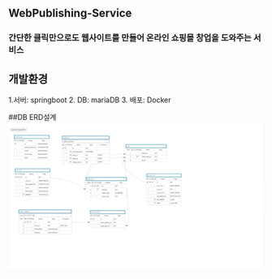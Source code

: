 ## WebPublishing-Service

### 간단한 클릭만으로도 웹사이트를 만들어 온라인 쇼핑몰 창업을 도와주는 서비스

## 개발환경
1.서버: springboot
2. DB: mariaDB
3. 배포: Docker

##DB ERD설계
![ex_screenshot](./img/shoppingMall_DB.png)  
